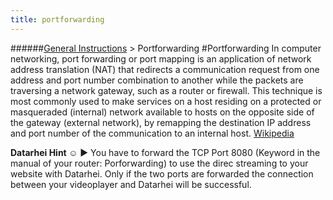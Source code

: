 ```yaml
---
title: portforwarding
---
```

######[General Instructions](../wiki/general-instructions.html) > Portforwarding
#Portforwarding
In computer networking, port forwarding or port mapping is an application of network address translation (NAT) that redirects a communication request from one address and port number combination to another while the packets are traversing a network gateway, such as a router or firewall. This technique is most commonly used to make services on a host residing on a protected or masqueraded (internal) network available to hosts on the opposite side of the gateway (external network), by remapping the destination IP address and port number of the communication to an internal host. <a href="https://en.wikipedia.org/wiki/Port_forwarding" target="_blank">Wikipedia</a>

**Datarhei Hint ☺** ► You have to forward the TCP Port 8080 (Keyword in the manual of your router: Porforwarding) to use the direc streaming to your website with Datarhei. Only if the two ports are forwarded the connection between your videoplayer and Datarhei will be successful.
